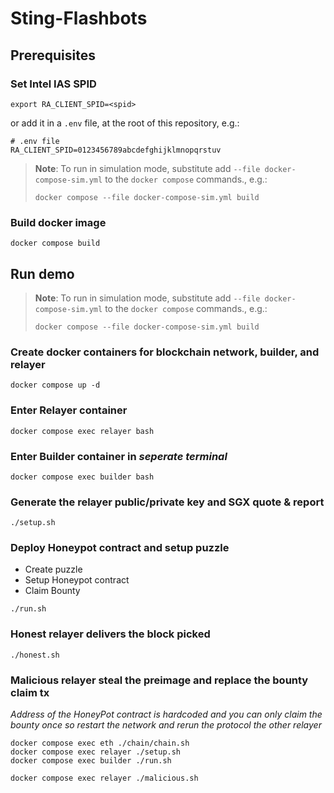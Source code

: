 # Sting-Flashbots

## Prerequisites

### Set Intel IAS SPID

```
export RA_CLIENT_SPID=<spid>
```

or add it in a `.env` file, at the root of this repository, e.g.:

```env
# .env file
RA_CLIENT_SPID=0123456789abcdefghijklmnopqrstuv
```

> **Note**: To run in simulation mode, substitute add `--file docker-compose-sim.yml`
to the `docker compose` commands., e.g.:
> ```console
> docker compose --file docker-compose-sim.yml build
> ```

### Build docker image

```
docker compose build
```

## Run demo
> **Note**: To run in simulation mode, substitute add `--file docker-compose-sim.yml`
to the `docker compose` commands., e.g.:
> ```console
> docker compose --file docker-compose-sim.yml build
> ```

### Create docker containers for blockchain network, builder, and relayer

```
docker compose up -d
```

### Enter Relayer container

```
docker compose exec relayer bash
```

### Enter Builder container in *seperate terminal*

```
docker compose exec builder bash
```


### Generate the relayer public/private key and SGX quote & report
```
./setup.sh
```


### Deploy Honeypot contract and setup puzzle

* Create puzzle
* Setup Honeypot contract
* Claim Bounty

```
./run.sh
```

### Honest relayer delivers the block picked

```
./honest.sh
```


### Malicious relayer steal the preimage and replace the bounty claim tx

*Address of the HoneyPot contract is hardcoded and you can only claim the bounty once so restart the network and rerun the protocol the other relayer*
```
docker compose exec eth ./chain/chain.sh
docker compose exec relayer ./setup.sh
docker compose exec builder ./run.sh
```


```
docker compose exec relayer ./malicious.sh
```
